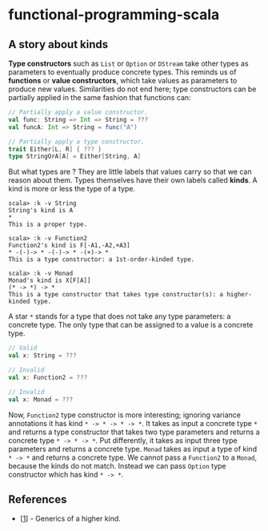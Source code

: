 # functional-programming-scala

## A story about kinds
**Type constructors** such as `List` or `Option` or `DStream` take other types as parameters to eventually produce concrete types. This reminds us of **functions** or **value constructors**, which take values as parameters to produce new values. Similarities do not end here; type constructors can be partially applied in the same fashion that functions can:
```scala
// Partially apply a value constructor.
val func: String => Int => String = ???
val funcA: Int => String = func("A")

// Partially apply a type constructor.
trait Either[L, R] { ??? }
type StringOrA[A] = Either[String, A]
```

But what types are ? They are little labels that values carry so that we can reason about them. Types themselves have their own labels called **kinds**. A kind is more or less the type of a type.
```
scala> :k -v String
String's kind is A
*
This is a proper type.

scala> :k -v Function2
Function2's kind is F[-A1,-A2,+A3]
* -(-)-> * -(-)-> * -(+)-> *
This is a type constructor: a 1st-order-kinded type.

scala> :k -v Monad
Monad's kind is X[F[A]]
(* -> *) -> *
This is a type constructor that takes type constructor(s): a higher-kinded type.
```

A star `*` stands for a type that does not take any type parameters: a concrete type. The only type that can be assigned to a value is a concrete type.

```scala
// Valid
val x: String = ???

// Invalid
val x: Function2 = ???

// Invalid
val x: Monad = ???
```
Now, `Function2` type constructor is more interesting; ignoring variance annotations it has kind `* -> * -> * -> *`. It takes as input a concrete type `*` and returns a type constructor that takes two type parameters and returns a concrete type `* -> * -> *`. Put differently, it takes as input three type parameters and returns a concrete type. `Monad` takes as input a type of kind `* -> *` and returns a concrete type. We cannot pass a `Function2` to a `Monad`, because the kinds do not match. Instead we can pass `Option` type constructor which has kind `* -> *`.

## References
- [[1](http://adriaanm.github.io/files/higher.pdf)] - Generics of a higher kind.